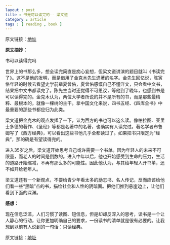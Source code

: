 ```yaml
---
layout : post
title : 书是可以读完的-- 梁文道
category : article
tags : [ reading , book ]
---
```


原文链接：[地址](http://www.21ccom.net/articles/read/article_2010082316501.html)

**原文摘抄：**


书可以读得完吗

世界上的书那么多，想全读完简直是痴心妄想，但梁文道讲演的题目就叫《书读完了》。这不是他的发明，而是借用了金克木先生遗著的名字。金先生回忆说，陈寅恪年轻的时候去看望史学前辈夏曾佑，夏曾佑感慨自己不懂洋文，只会看中文书，结果把中文书都读完了。陈先生当时还觉得不可思议，等他到了晚年，也感到书是可以读得完的。金克木认为，两位大学者所说的并不是所有的书，而是那些最精粹、最根本的，就像一棵树的主干。拿中国文化来说，四书五经、《四库全书》中最重要的那些书都应归为此类。
	
	
梁文道把金克木的观点发挥了一下，认为西方的书也可以这么读。像柏拉图、亚里士多德的著作、《圣经》等都是名著中的名著，也确实有人读完过。著名学者布鲁姆写了《西方经典》，可以看出这些书他几乎全都读过了。如果把书只限定为“经典”，那的确是有望读得完的。

进入35岁之后，梁文道开始思考自己或许需要一个书单。因为年轻人的未来不可限量，而老人的时间是倒数的。进入中年以后，他也开始感受到生命的压力，生活的道路开始缩减，不再有那么多的可能性。因此他认为，与其给年轻人开书单，还不如开给老年人。

梁文道还有一个新观点，不要给青少年看太多的励志书、名人传记，反而应该给他们看一些“黑暗”点的书，描绘社会和人性的阴暗面。把他们推到悬崖边上，让他们看到下面的深渊。


**感想：**

现在信息泛滥，人们习惯了读图、短信息，但是却却反深入的思考，读书是一个让人静心的行动，让你更加明确自己的要求，一份读书的清单就是很有必要的。让我想到以前有人说到的一句话：只读经典。



原文链接：[地址](http://www.21ccom.net/articles/read/article_2010082316501.html)